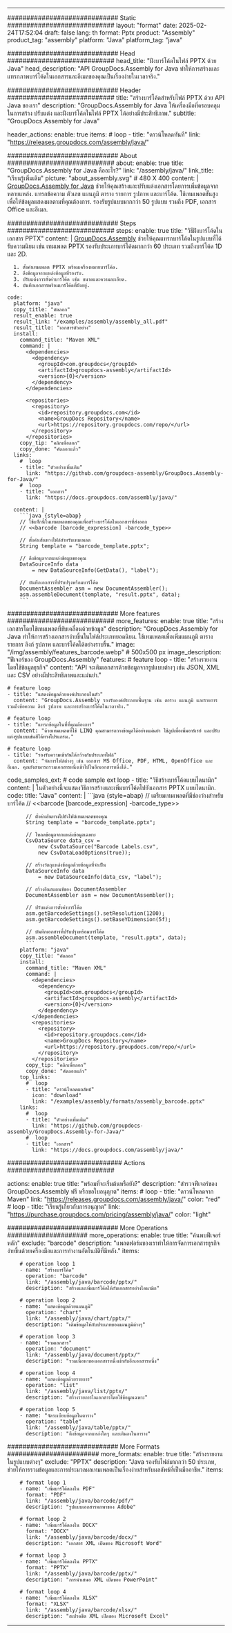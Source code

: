



---
############################# Static ############################
layout: "format"
date:  2025-02-24T17:52:04
draft: false
lang: th
format: Pptx
product: "Assembly"
product_tag: "assembly"
platform: "Java"
platform_tag: "java"

############################# Head ############################
head_title: "ฝังบาร์โค้ดในไฟล์ PPTX ด้วย Java"
head_description: "API GroupDocs.Assembly for Java ทำให้การสร้างและแทรกภาพบาร์โค้ดในเอกสารและอีเมลของคุณเป็นเรื่องง่ายในเวลาจริง."

############################# Header ############################
title: "สร้างบาร์โค้ดสำหรับไฟล์ PPTX ด้วย API Java ของเรา" 
description: "GroupDocs.Assembly for Java ให้เครื่องมือที่ครอบคลุมในการสร้าง ปรับแต่ง และฝังบาร์โค้ดในไฟล์ PPTX ได้อย่างมีประสิทธิภาพ."
subtitle: "GroupDocs.Assembly for Java" 

header_actions:
  enable: true
  items:
    #  loop
    - title: "ดาวน์โหลดทันที"
      link: "https://releases.groupdocs.com/assembly/java/"
      
############################# About ############################
about:
    enable: true
    title: "GroupDocs.Assembly for Java คืออะไร?"
    link: "/assembly/java/"
    link_title: "เรียนรู้เพิ่มเติม"
    picture: "about_assembly.svg" # 480 X 400
    content: |
       [GroupDocs.Assembly for Java](/assembly/java/) ช่วยให้คุณสร้างและปรับแต่งเอกสารโดยการเพิ่มข้อมูลจากหลายแหล่ง. แทรกข้อความ ตัวเลข แผนภูมิ ตาราง รายการ รูปภาพ และบาร์โค้ด. ใช้เทมเพลตขั้นสูงเพื่อให้ข้อมูลแสดงผลตามที่คุณต้องการ. รองรับรูปแบบมากกว่า 50 รูปแบบ รวมถึง PDF, เอกสาร Office และอีเมล.

############################# Steps ############################
steps:
    enable: true
    title: "วิธีฝังบาร์โค้ดในเอกสาร PPTX"
    content: |
      [GroupDocs.Assembly](/assembly/java/) ช่วยให้คุณแทรกบาร์โค้ดในรูปแบบที่ได้รับความนิยม เช่น เทมเพลต PPTX รองรับประเภทบาร์โค้ดมากกว่า 60 ประเภท รวมถึงบาร์โค้ด 1D และ 2D.
      
      1. ตั้งค่าเทมเพลต PPTX พร้อมเครื่องหมายบาร์โค้ด.
      2. ดึงข้อมูลจากแหล่งข้อมูลที่รองรับ.
      3. ปรับแต่งการตั้งค่าบาร์โค้ด เช่น ขนาดและความละเอียด.
      4. บันทึกเอกสารพร้อมบาร์โค้ดที่ฝังอยู่.
   
    code:
      platform: "java"
      copy_title: "คัดลอก"
      result_enable: true
      result_link: "/examples/assembly/assembly_all.pdf"
      result_title: "เอกสารตัวอย่าง"
      install:
        command_title: "Maven XML"
        command: |
          <dependencies>
            <dependency>
              <groupId>com.groupdocs</groupId>
              <artifactId>groupdocs-assembly</artifactId>
              <version>{0}</version>
            </dependency>
          </dependencies>

          <repositories>
            <repository>
              <id>repository.groupdocs.com</id>
              <name>GroupDocs Repository</name>
              <url>https://repository.groupdocs.com/repo/</url>
            </repository>
          </repositories>
        copy_tip: "คลิกเพื่อลอก"
        copy_done: "คัดลอกแล้ว"
      links:
        #  loop
        - title: "ตัวอย่างเพิ่มเติม"
          link: "https://github.com/groupdocs-assembly/GroupDocs.Assembly-for-Java/"
        #  loop
        - title: "เอกสาร"
          link: "https://docs.groupdocs.com/assembly/java/"
          
      content: |
        ```java {style=abap}
        // ใช้แท็กนี้ในเทมเพลตของคุณเพื่อสร้างบาร์โค้ดในเอกสารที่ส่งออก
        // <<barcode [barcode_expression] -barcode_type>>

        // ตั้งค่าเส้นทางไฟล์สำหรับเทมเพลต
        String template = "barcode_template.pptx";

        // ดึงข้อมูลจากแหล่งข้อมูลของคุณ
        DataSourceInfo data 
            = new DataSourceInfo(GetData(), "label");

        // บันทึกเอกสารที่ปรับปรุงพร้อมบาร์โค้ด
        DocumentAssembler asm = new DocumentAssembler();
        asm.assembleDocument(template, "result.pptx", data);
        ```           

############################# More features ############################
more_features:
  enable: true
  title: "สร้างเอกสารโดยใช้เทมเพลตที่ขับเคลื่อนด้วยข้อมูล"
  description: "GroupDocs.Assembly for Java ทำให้การสร้างเอกสารง่ายขึ้นในไฟล์ประเภทยอดนิยม. ใช้เทมเพลตเพื่อเพิ่มแผนภูมิ ตาราง รายการ ลิงก์ รูปภาพ และบาร์โค้ดได้อย่างราบรื่น."
  image: "/img/assembly/features_barcode.webp" # 500x500 px
  image_description: "ฟีเจอร์ของ GroupDocs.Assembly"
  features:
    # feature loop
    - title: "สร้างรายงานโดยใช้ข้อมูลธุรกิจ"
      content: "API จะเติมเอกสารด้วยข้อมูลจากรูปแบบต่างๆ เช่น JSON, XML และ CSV อย่างมีประสิทธิภาพและแม่นยำ."

    # feature loop
    - title: "แสดงข้อมูลด้วยองค์ประกอบในตัว"
      content: "GroupDocs.Assembly รองรับองค์ประกอบพื้นฐาน เช่น ตาราง แผนภูมิ และรายการ รวมถึงข้อความ ลิงก์ รูปภาพ และการสร้างบาร์โค้ดในเวลาจริง."

    # feature loop
    - title: "แทรกข้อมูลในที่ที่คุณต้องการ"
      content: "ด้วยเทมเพลตที่ใช้ LINQ คุณสามารถวางข้อมูลได้อย่างแม่นยำ ใช้ลูปเพื่อเพิ่มอาร์เรย์ และปรับแต่งรูปแบบเช่นสีได้ทางโปรแกรม."

    # feature loop
    - title: "รองรับความเข้ากันได้กว้างกับประเภทไฟล์"
      content: "จัดการไฟล์ต่างๆ เช่น เอกสาร MS Office, PDF, HTML, OpenOffice และอีเมล. คุณยังสามารถรวมเอกสารหนึ่งเข้าไปในอีกเอกสารหนึ่งได้."
      
  code_samples_ext:
    # code sample ext loop
    - title: "วิธีสร้างบาร์โค้ดแบบไดนามิก"
      content: |
        ในตัวอย่างนี้จะแสดงวิธีการสร้างและเพิ่มบาร์โค้ดไปยังเอกสาร PPTX แบบไดนามิก.
      code:
        title: "Java"
        content: |
          ```java {style=abap}
          // เตรียมเทมเพลตที่มีช่องว่างสำหรับบาร์โค้ด
          // <<barcode [barcode_expression] -barcode_type>>

          // ตั้งค่าเส้นทางไปยังไฟล์เทมเพลตของคุณ
          String template = "barcode_template.pptx";

          // โหลดข้อมูลจากแหล่งข้อมูลเฉพาะ
          CsvDataSource data_csv =
              new CsvDataSource("Barcode Labels.csv", 
              new CsvDataLoadOptions(true));

          // สร้างวัตถุแหล่งข้อมูลด้วยข้อมูลที่จำเป็น
          DataSourceInfo data 
              = new DataSourceInfo(data_csv, "label");

          // สร้างอินสแตนซ์ของ DocumentAssembler
          DocumentAssembler asm = new DocumentAssembler();

          // ปรับแต่งการตั้งค่าบาร์โค้ด
          asm.getBarcodeSettings().setResolution(1200);
          asm.getBarcodeSettings().setBaseYDimension(5f);

          // บันทึกเอกสารที่ปรับปรุงพร้อมบาร์โค้ด
          asm.assembleDocument(template, "result.pptx", data);
          ```
        platform: "java"
        copy_title: "คัดลอก"
        install:
          command_title: "Maven XML"
          command: |
            <dependencies>
              <dependency>
                <groupId>com.groupdocs</groupId>
                <artifactId>groupdocs-assembly</artifactId>
                <version>{0}</version>
              </dependency>
            </dependencies>
            <repositories>
              <repository>
                <id>repository.groupdocs.com</id>
                <name>GroupDocs Repository</name>
                <url>https://repository.groupdocs.com/repo/</url>
              </repository>
            </repositories>
          copy_tip: "คลิกเพื่อลอก"
          copy_done: "คัดลอกแล้ว"
        top_links:
          #  loop
          - title: "ดาวน์โหลดผลลัพธ์"
            icon: "download"
            link: "/examples/assembly/formats/assembly_barcode.pptx"
        links:
          #  loop
          - title: "ตัวอย่างเพิ่มเติม"
            link: "https://github.com/groupdocs-assembly/GroupDocs.Assembly-for-Java/"
          #  loop
          - title: "เอกสาร"
            link: "https://docs.groupdocs.com/assembly/java/"
            

            


############################## Actions ############################

actions:
  enable: true
  title: "พร้อมที่จะเริ่มต้นหรือยัง?"
  description: "สำรวจฟีเจอร์ของ GroupDocs.Assembly ฟรี หรือขอใบอนุญาต"
  items:
    #  loop
    - title: "ดาวน์โหลดจาก Maven"
      link: "https://releases.groupdocs.com/assembly/java/"
      color: "red"
        #  loop
    - title: "เรียนรู้เกี่ยวกับการอนุญาต"
      link: "https://purchase.groupdocs.com/pricing/assembly/java/"
      color: "light"


############################# More Operations #####################
more_operations:
    enable: true
    title: "ค้นพบฟีเจอร์หลัก"
    exclude: "barcode"
    description: "แพลตฟอร์มของเราทำให้การจัดการเอกสารธุรกิจง่ายขึ้นด้วยเครื่องมือและการทำงานอัตโนมัติที่มีพลัง."
    items: 
          
        # operation loop 1
        - name: "สร้างบาร์โค้ด"
          operation: "barcode"
          link: "/assembly/java/barcode/pptx/"
          description: "สร้างและเพิ่มบาร์โค้ดให้กับเอกสารอย่างไดนามิก"

        # operation loop 2
        - name: "แสดงข้อมูลด้วยแผนภูมิ"
          operation: "chart"
          link: "/assembly/java/chart/pptx/"
          description: "เติมข้อมูลให้กับประเภทของแผนภูมิต่างๆ"

        # operation loop 3
        - name: "รวมเอกสาร"
          operation: "document"
          link: "/assembly/java/document/pptx/"
          description: "รวมเนื้อหาของเอกสารหนึ่งเข้ากับอีกเอกสารหนึ่ง"

        # operation loop 4
        - name: "แสดงข้อมูลด้วยรายการ"
          operation: "list"
          link: "/assembly/java/list/pptx/"
          description: "สร้างรายการในเอกสารโดยใช้ข้อมูลเฉพาะ"

        # operation loop 5
        - name: "จัดระเบียบข้อมูลในตาราง"
          operation: "table"
          link: "/assembly/java/table/pptx/"
          description: "ดึงข้อมูลจากแหล่งใดๆ และเติมลงในตาราง"
         
          
############################# More Formats ########################
more_formats:
    enable: true
    title: "สร้างรายงานในรูปแบบต่างๆ"
    exclude: "PPTX"
    description: "Java รองรับไฟล์มากกว่า 50 ประเภท, ช่วยให้การรวมข้อมูลและการประมวลผลเทมเพลตเป็นเรื่องง่ายสำหรับผลลัพธ์ที่เป็นมืออาชีพ."
    items: 
          
        # format loop 1
        - name: "เพิ่มบาร์โค้ดลงใน PDF"
          format: "PDF"
          link: "/assembly/java/barcode/pdf/"
          description: "รูปแบบเอกสารพกพาของ Adobe"
          
        # format loop 2
        - name: "เพิ่มบาร์โค้ดลงใน DOCX"
          format: "DOCX"
          link: "/assembly/java/barcode/docx/"
          description: "เอกสาร XML เปิดของ Microsoft Word"
          
        # format loop 3
        - name: "เพิ่มบาร์โค้ดลงใน PPTX"
          format: "PPTX"
          link: "/assembly/java/barcode/pptx/"
          description: "การนำเสนอ XML เปิดของ PowerPoint"
          
        # format loop 4
        - name: "เพิ่มบาร์โค้ดลงใน XLSX"
          format: "XLSX"
          link: "/assembly/java/barcode/xlsx/"
          description: "สเปรดชีต XML เปิดของ Microsoft Excel"


          

---